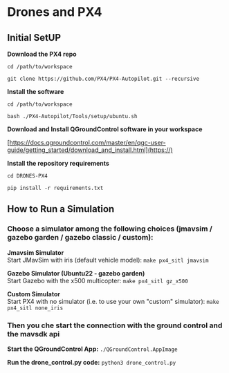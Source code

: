# Drones and PX4
## Initial SetUP

**Download the PX4 repo**
```
cd /path/to/workspace

git clone https://github.com/PX4/PX4-Autopilot.git --recursive
```
**Install the software**
```
cd /path/to/workspace

bash ./PX4-Autopilot/Tools/setup/ubuntu.sh
```
**Download and Install QGroundControl software in your workspace**

[https://docs.qgroundcontrol.com/master/en/qgc-user-guide/getting_started/download_and_install.html](https://)

**Install the repository requirements**
```
cd DRONES-PX4

pip install -r requirements.txt
```
## How to Run a Simulation
### Choose a simulator among the following choices (jmavsim / gazebo garden / gazebo classic / custom):

**Jmavsim Simulator** \
Start JMavSim with iris (default vehicle model):
`make px4_sitl jmavsim`

**Gazebo Simulator (Ubuntu22 - gazebo garden)** \
Start Gazebo with the x500 multicopter:
`make px4_sitl gz_x500`

**Custom Simulator** \
Start PX4 with no simulator (i.e. to use your own "custom" simulator):
`make px4_sitl none_iris`

### Then you che start the connection with the ground control and the mavsdk api

**Start the QGroundControl App:**
`./QGroundControl.AppImage`

**Run the drone_control.py code:**
`python3 drone_control.py`





